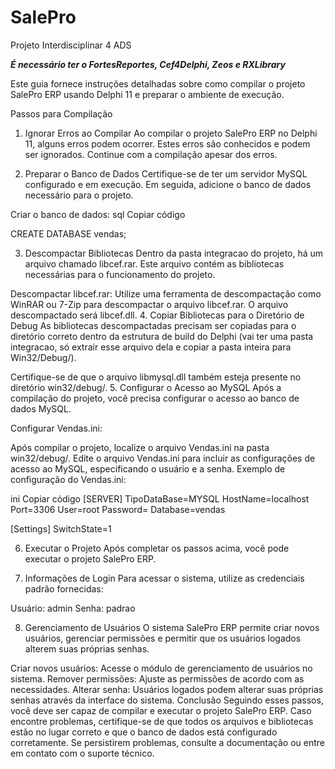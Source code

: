 # SalePro
 Projeto Interdisciplinar 4 ADS 

 ***É necessário ter o FortesReportes, Cef4Delphi, Zeos e RXLibrary***

Este guia fornece instruções detalhadas sobre como compilar o projeto SalePro ERP usando Delphi 11 e preparar o ambiente de execução.

Passos para Compilação
1. Ignorar Erros ao Compilar
Ao compilar o projeto SalePro ERP no Delphi 11, alguns erros podem ocorrer. Estes erros são conhecidos e podem ser ignorados. Continue com a compilação apesar dos erros.

2. Preparar o Banco de Dados
Certifique-se de ter um servidor MySQL configurado e em execução. Em seguida, adicione o banco de dados necessário para o projeto.

Criar o banco de dados:
sql
Copiar código

CREATE DATABASE vendas;

3. Descompactar Bibliotecas
Dentro da pasta integracao do projeto, há um arquivo chamado libcef.rar. Este arquivo contém as bibliotecas necessárias para o funcionamento do projeto.

Descompactar libcef.rar:
Utilize uma ferramenta de descompactação como WinRAR ou 7-Zip para descompactar o arquivo libcef.rar.
O arquivo descompactado será libcef.dll.
4. Copiar Bibliotecas para o Diretório de Debug
As bibliotecas descompactadas precisam ser copiadas para o diretório correto dentro da estrutura de build do Delphi
(vai ter uma pasta integracao, só extrair esse arquivo dela e copiar a pasta inteira para Win32/Debug/).



Certifique-se de que o arquivo libmysql.dll também esteja presente no diretório win32/debug/.
5. Configurar o Acesso ao MySQL
Após a compilação do projeto, você precisa configurar o acesso ao banco de dados MySQL.

Configurar Vendas.ini:

Após compilar o projeto, localize o arquivo Vendas.ini na pasta win32/debug/.
Edite o arquivo Vendas.ini para incluir as configurações de acesso ao MySQL, especificando o usuário e a senha.
Exemplo de configuração do Vendas.ini:

ini
Copiar código
[SERVER]
TipoDataBase=MYSQL
HostName=localhost
Port=3306
User=root
Password=
Database=vendas

[Settings]
SwitchState=1

6. Executar o Projeto
Após completar os passos acima, você pode executar o projeto SalePro ERP.

7. Informações de Login
Para acessar o sistema, utilize as credenciais padrão fornecidas:

Usuário: admin
Senha: padrao

8. Gerenciamento de Usuários
O sistema SalePro ERP permite criar novos usuários, gerenciar permissões e permitir que os usuários logados alterem suas próprias senhas.

Criar novos usuários: Acesse o módulo de gerenciamento de usuários no sistema.
Remover permissões: Ajuste as permissões de acordo com as necessidades.
Alterar senha: Usuários logados podem alterar suas próprias senhas através da interface do sistema.
Conclusão
Seguindo esses passos, você deve ser capaz de compilar e executar o projeto SalePro ERP. Caso encontre problemas, certifique-se de que todos os arquivos e bibliotecas estão no lugar correto e que o banco de dados está configurado corretamente. Se persistirem problemas, consulte a documentação ou entre em contato com o suporte técnico.
